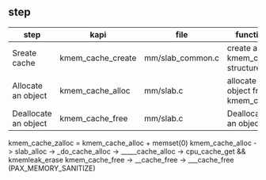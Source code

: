 ## step  

| step | kapi | file | function |
|------|------|------|----------|
|Sreate cache |kmem_cache_create|mm/slab_common.c|create a kmem_cache structure|
|Allocate an object|kmem_cache_alloc|mm/slab.c|allocate a object from kmem_cache|
|Deallocate an object|kmem_cache_free|mm/slab.c|Deallocate an object|

kmem_cache_zalloc = kmem_cache_alloc + memset(0)
kmem_cache_alloc -> slab_alloc -> _do_cache_alloc -> _____cache_alloc -> cpu_cache_get && kmemleak_erase
kmem_cache_free -> __cache_free -> ___cache_free (PAX_MEMORY_SANITIZE)
